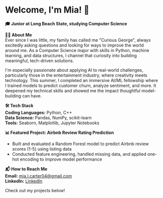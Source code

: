 # Welcome, I'm Mia! 👋

**🎓 Junior at Long Beach State, studying Computer Science**

**👩‍💻 About Me**  
Ever since I was little, my family has called me "Curious George", always excitedly asking questions and looking for ways to improve the world around me. As a Computer Science major with skills in Python, machine learning, and data structures, I channel that curiosity into building meaningful, tech-driven solutions.  

I'm especially passionate about applying AI to real-world challenges, particularly those in the entertainment industry, where creativity meets technology. This summer, I completed an immersive AI/ML fellowship where I trained models to predict customer churn, analyze sentiment, and more. It deepened my technical skills and showed me the impact thoughtful model-building can have.

**🛠️ Tech Stack**  
**Coding Languages:** Python, C++  
**Data Science:** Pandas, NumPy, scikit-learn  
**Tools:** Seaborn, Matplotlib, Jupyter Notebooks

**📊 Featured Project: Airbnb Review Rating Prediction**  
- Built and evaluated a Random Forest model to predict Airbnb review scores (1-5) using listing data
- Conducted feature engineering, handled missing data, and applied one-hot encoding to improve model performance

**📬 How to Reach Me**  
**Email:** mia.l.carter04@gmail.com  
**LinkedIn:** [LinkedIn](https://www.linkedin.com/in/mialcarter)

Check out my projects below!

